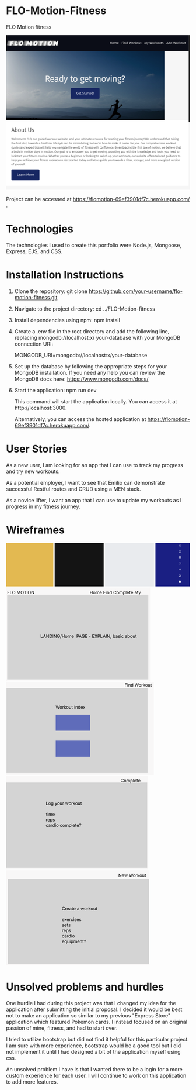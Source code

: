 # FLO-Motion-Fitness
FLO Motion fitness

![Home Page Screenshot](/public/assets/IMG_project2.png)

Project can be accessed at https://flomotion-69ef3901df7c.herokuapp.com/ .

# Technologies

The technologies I used to create this portfolio were Node.js, Mongoose, Express, EJS, and CSS.

# Installation Instructions

1. Clone the repository:
    git clone https://github.com/your-username/flo-motion-fitness.git

2. Navigate to the project directory:
    cd ../FLO-Motion-fitness

3. Install dependencies using npm:
    npm install

4. Create a .env file in the root directory and add the 
    following line, replacing mongodb://localhost:x/     your-database with your MongoDB connection URI:

    MONGODB_URI=mongodb://localhost:x/your-database

5. Set up the database by following the appropriate steps 
   for your MongoDB installation. If you need any help you can review the MongoDB docs here: https://www.mongodb.com/docs/

6. Start the application:
    npm run dev

    This command will start the application locally. You can access it at http://localhost:3000.

    Alternatively, you can access the hosted application at https://flomotion-69ef3901df7c.herokuapp.com/.

# User Stories

As a new user, I am looking for an app that I can use to track my progress and try new workouts.

As a potential employer, I want to see that Emilio can demonstrate successful Restful routes and CRUD using a MEN stack.

As a novice lifter, I want an app that I can use to update my workouts as I progress in my fitness journey.

# Wireframes

![Wireframe Colors](/public/assets/IMG_wireframeColor.png)
![Wireframe 1](/public/assets/IMG_wireframe1.png)
![Wireframe 2](/public/assets/IMG_wireframe2.png)
![Wireframe 3](/public/assets/IMG_wireframe3.png)
![Wireframe 4](/public/assets/IMG_wireframe4.png)

# Unsolved problems and hurdles

One hurdle I had during this project was that I changed my idea for the application after submitting the initial proposal. I decided it would be best not to make an application so similar to my previous "Express Store" application which featured Pokemon cards. I instead focused on an original passion of mine, fitness, and had to start over. 

I tried to utilize bootstrap but did not find it helpful for this particular project. I am sure with more experience, bootstrap would be a good tool but I did not implement it until I had designed a bit of the application myself using css.

An unsolved problem I have is that I wanted there to be a login for a more custom experience for each user. I will continue to work on this application to add more features.



